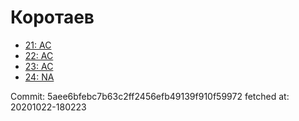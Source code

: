 # Коротаев
- [21: AC](21.md)
- [22: AC](22.md)
- [23: AC](23.md)
- [24: NA](24.md)

Commit: 5aee6bfebc7b63c2ff2456efb49139f910f59972
 fetched at: 20201022-180223

